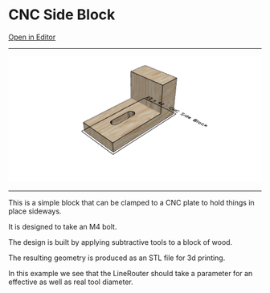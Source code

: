 # CNC Side Block

[Open in Editor](https://jsxcad.js.org/preAlphaHead/#JSxCAD@https://gitcdn.link/cdn/jsxcad/JSxCAD/master/algorithm/toolpath/example.nb)

---

![Image](cnc-side-block.md.1.png)

---

This is a simple block that can be clamped to a CNC plate to hold things in place sideways.

It is designed to take an M4 bolt.

The design is built by applying subtractive tools to a block of wood.

The resulting geometry is produced as an STL file for 3d printing.

In this example we see that the LineRouter should take a parameter for an effective as well as real tool diameter.

